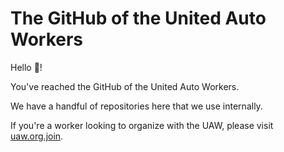 # The GitHub of the United Auto Workers

Hello 👋!

You've reached the GitHub of the United Auto Workers.

We have a handful of repositories here that we use internally.

If you're a worker looking to organize with the UAW, please visit [uaw.org.join](https://uaw.org/join/).
